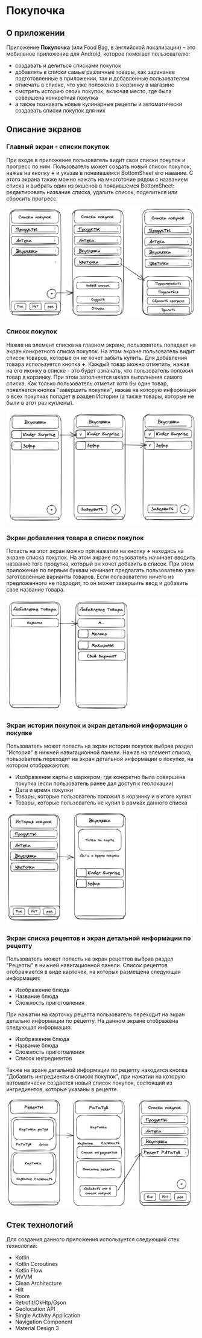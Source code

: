 # Покупочка 

## О приложении

Приложение **Покупочка** (или Food Bag, в английской локализации) – это мобильное приложение для Android, которое помогает пользователю:
- создавать и делиться списками покупок
- добавлять в списки самые различные товары, как зарананее подготовленные в приложении, так и добавленные пользователем
- отмечать в списке, что уже положено в корзинку в магазине
- смотреть историю своих покупок, включая место, где была совершена конкретная покупка
- а также познавать новые кулинарные рецепты и автоматически создавать списки покупок для них 

## Описание экранов

### Главный экран - списки покупок

При входе в приложение пользователь видит свои списки покупок и прогресс по ним.
Пользователь может создать новый список покупок, нажав на кнопку **+** и указав в появившемся BottomSheet его навание.
С этого экрана также можно нажать на многоточие рядом с названием списка и выбрать один из экшенов в появившемся BottomSheet: редактировать название списка, удалить список, поделиться или сбросить прогресс.

![Главный экран](/screen_1.png)

### Список покупок

Нажав на элемент списка на главном экране, пользователь попадает на экран конкретного списка покупок. На этом экране пользователь видит список товаров, которые он не хочет забыть купить. Для добавления товара используется кнопка **+**. Каждый товар можно отметить, нажав на его иконку в списке - это будет означать, что пользователь положил товар в корзинку. При этом заполняется шкала выполнения самого списка. Как только пользователь отметит хотя бы один товар, появляется кнопка "завершить покупки", нажав на которую информация о всех покупках попадет в раздел Истории (а также товары, которые не были в этот раз куплены). 

![Список покупок](/screen_2.png)

### Экран добавления товара в список покупок

Попасть на этот экран можно при нажатии на кнопку **+** находясь на экране списка покупок. На этом экране пользователь начинает вводить название того продутка, который он хочет добавить в список. При этом приложение по первым буквам начинает предлагать пользователю уже заготовленные варианты товаров. Если пользователю ничего из предложенного не подходит, то он может завершить ввод и добавить свое название товара.  

![Экран добавления товара в список покупки](/screen_3.png)

### Экран истории покупок и экран детальной информации о покупке

Пользователь может попасть на экран истории покупок выбрав раздел "История" в нижней навигационной панели. Нажав на элемент списка, пользователь переходит на экран детальной информации о покупке, на котором отображаются:
- Изображение карты с маркером, где конкретно была совершена покупка (если пользователь ранее дал доступ к геолокации)
- Дата и время покупки
- Товары, которые пользователь положил в корзинку и в итоге купил
- Товары, которые пользователь не купил в рамках данного списка

![Экран истории покупок и экран детальной информации о покупке](/screen_4.png)

### Экран списка рецептов и экран детальной информации по рецепту

Пользователь может попасть на экран рецептов выбрав раздел "Рецепты" в нижней навигационной панели. 
Список рецептов отображается в виде карточек, на которых размещена следующая информация:
- Изображение блюда
- Название блюда
- Сложность приготовления

При нажатии на карточку рецепта пользователь переходит на экран детально информации по рецепту. На данном экране отображена следующая информация:
- Изображение блюда
- Название блюда
- Сложность приготовления
- Список ингредиентов

Также на эране детальной информации по рецепту находится кнопка "Добавить ингредиенты в список покупок", при нажатии на которую автоматически создается новый список покупок, состоящий из ингредиентов, которые указаны в рецепте.

![Экран списка рецептов и экран детальной информации по рецепту](/screen_5.png)

## Стек технологий

Для создания данного приложения используется следующий стек технологий:

- Kotlin
- Kotlin Coroutines
- Kotlin Flow
- MVVM
- Clean Architecture
- Hilt
- Room 
- Retrofit/OkHtp/Gson
- Geolocation API
- Single Activity Application
- Navigation Component
- Material Design 3
